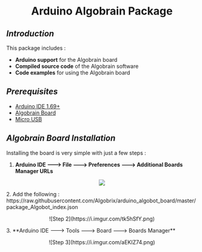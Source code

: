 <h1 align="center"> Arduino Algobrain Package</h1>

## *Introduction*
This package includes :

 - **Arduino support** for the Algobrain board
 - **Compiled source code** of the Algobrain software
 - **Code examples** for using the Algobrain board
## *Prerequisites*
 - [Arduino IDE 1.69+](https://www.arduino.cc)
 - [Algobrain Board](http://www.algobrix.com/)
 - [Micro USB](https://www.amazon.com/s?k=Micro%20USB)
## *Algobrain Board Installation*
Installing the board is very simple with just a few steps :
1. **Arduino IDE ---> File ---> Preferences ---> Additional Boards Manager URLs**
<p align="center"><img src="https://i.imgur.com/gLPYp0q.png"></img></p>
2. Add the following :
https://raw.githubusercontent.com/Algobrix/arduino_algobot_board/master/package_Algobot_index.json
<p align="center">![Step 2](https://i.imgur.com/tk5hSfY.png)</p>
3. **Arduino IDE ---> Tools ---> Board ---> Boards Manager**
<p align="center">![Step 3](https://i.imgur.com/aEKIZ74.png)</p>

